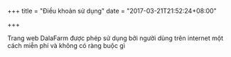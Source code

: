 +++
title = "Điều khoản sử dụng"
date = "2017-03-21T21:52:24+08:00"

+++

Trang web DalaFarm được phép sử dụng bởi người dùng trên internet một cách miễn phí và không có ràng buộc gì
